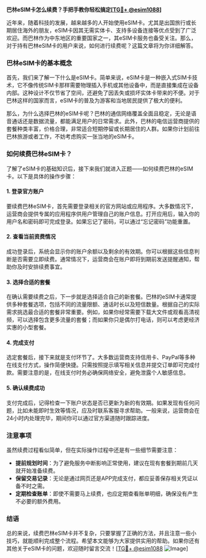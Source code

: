 **巴林eSIM卡怎么续费？手把手教你轻松搞定[[TG💪+ @esim1088](https://t.me/s/esim1088)]**

近年来，随着科技的发展，越来越多的人开始使用eSIM卡。尤其是出国旅行或长期居住海外的朋友，eSIM卡因其无需实体卡、支持多设备连接等优点受到了广泛欢迎。而巴林作为中东地区的重要国家之一，其eSIM卡服务也备受关注。那么，对于持有巴林eSIM卡的用户来说，如何进行续费呢？这篇文章将为你详细解答。

### 巴林eSIM卡的基本概念

首先，我们来了解一下什么是eSIM卡。简单来说，eSIM卡是一种嵌入式SIM卡技术，它不像传统SIM卡那样需要物理插入手机或其他设备中，而是直接集成在设备内部。这种设计不仅节省了空间，还避免了因丢失或损坏实体卡带来的不便。对于巴林这样的国家而言，eSIM卡的普及为游客和当地居民提供了极大的便利。

那么，为什么选择巴林的eSIM卡呢？巴林的通信网络覆盖全面且稳定，无论是语音通话还是数据流量，都能满足用户的日常需求。此外，巴林的电信运营商提供的套餐种类丰富，价格合理，非常适合短期停留或长期居住的人群。如果你计划前往巴林旅游或者工作，不妨考虑购买一张当地的eSIM卡。

### 如何续费巴林eSIM卡？

了解了eSIM卡的基础知识后，接下来我们就进入正题——如何续费巴林的eSIM卡。以下是具体的操作步骤：

#### 1. 登录官方账户
要续费巴林eSIM卡，首先需要登录相关的官方网站或应用程序。大多数情况下，运营商会提供专属的应用程序供用户管理自己的账户信息。打开应用后，输入你的用户名和密码即可完成登录。如果忘记了密码，可以通过“忘记密码”功能重置。

#### 2. 查看当前资费情况
成功登录后，系统会显示你的账户余额以及剩余的有效期。你可以根据这些信息判断是否需要立即续费。通常情况下，运营商会在账户即将到期前发送提醒通知，帮助你及时安排续费事宜。

#### 3. 选择合适的套餐
在确认需要续费之后，下一步就是选择适合自己的新套餐。巴林的eSIM卡通常提供多种套餐选项，包括不同的流量限额、通话时长以及短信数量。根据自己的实际需求挑选最合适的套餐非常重要。例如，如果你经常需要下载大文件或观看高清视频，可以选择包含更多流量的套餐；而如果你只是偶尔打电话，则可以考虑更经济实惠的小型套餐。

#### 4. 完成支付
选定套餐后，接下来就是支付环节了。大多数运营商支持信用卡、PayPal等多种在线支付方式，操作简便快捷。只需按照提示填写相关信息并提交订单即可完成付款。需要注意的是，在线支付时务必确保网络安全，避免泄露个人敏感信息。

#### 5. 确认续费成功
支付完成后，记得检查一下账户状态是否已更新为新的有效期。如果发现有任何问题，比如未能即时生效等情况，应及时联系客服寻求帮助。一般来说，运营商会在24小时内处理完毕，期间你可以通过官方渠道随时跟踪进度。

### 注意事项

虽然续费过程看似简单，但在实际操作过程中还是有一些细节需要注意：

- **提前规划时间**：为了避免服务中断影响正常使用，建议在现有套餐到期前几天就开始准备续费。
- **保留交易记录**：无论是通过网页还是APP完成支付，都应妥善保存相关凭证以备不时之需。
- **定期检查账单**：即使不需要马上续费，也应定期查看账单明细，确保没有产生不必要的额外费用。

### 结语

总的来说，续费巴林eSIM卡并不复杂，只要掌握了正确的方法，并且注意一些小技巧，就能顺利完成整个流程。希望本文能够为大家提供实用的帮助。如果你还有其他关于eSIM卡的问题，欢迎随时留言交流！[[TG💪+ @esim1088](https://t.me/s/esim1088) ![Image](https://i.postimg.cc/4NQfJmqS/Snipaste-2025-05-13-00-14-12.png)]